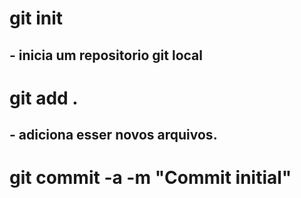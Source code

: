 # git init 
## - inicia um repositorio git local

# git add .
## - adiciona esser novos arquivos.

# git commit -a -m "Commit initial"
## 
